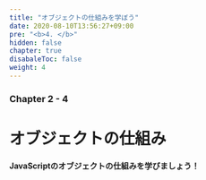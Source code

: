 ```yaml
---
title: "オブジェクトの仕組みを学ぼう"
date: 2020-08-10T13:56:27+09:00
pre: "<b>4. </b>"
hidden: false
chapter: true
disabaleToc: false
weight: 4
---
```


### Chapter 2 - 4

# オブジェクトの仕組み

#### JavaScriptのオブジェクトの仕組みを学びましょう！

